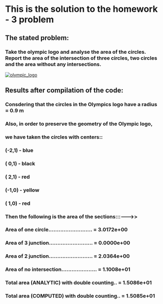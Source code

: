 # This is the solution to the homework - 3 problem

##  The stated problem:
### Take the olympic logo and analyse the area of the circles. Report the area of the intersection of three circles, two circles and the area without any intersections.

[![olympic_logo](http://mrottocollection.com.ar/wp-includes/olympics-logo-png-i18.png)](http://mrottocollection.com.ar/wp-includes/olympics-logo-png-i18.png)

## Results after compilation of the code:
### Consdering that the circles in the Olympics logo have a radius = 0.9 m 
### Also, in order to preserve the geometry of the Olympic logo,
### we have taken the circles with centers::
### (-2,1) - blue
### ( 0,1) - black
### ( 2,1) - red
### (-1,0) - yellow
### ( 1,0) - red
###
### Then the following is the area of the sections:::--->>
###
### Area of one circle.......................... = 3.0172e+00
### Area of 3 junction.......................... = 0.0000e+00
### Area of 2 junction.......................... = 2.0364e+00
### Area of no intersection..................... = 1.1008e+01
### 
### Total area (ANALYTIC) with double counting.. = 1.5086e+01
### Total area (COMPUTED) with double counting.. = 1.5085e+01
### 
###  
### 
